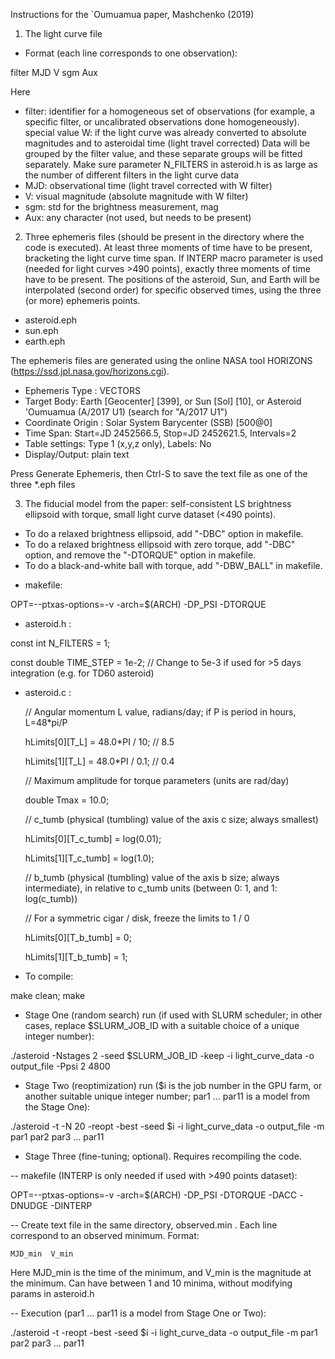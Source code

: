 Instructions for the `Oumuamua paper, Mashchenko (2019)

1) The light curve file
 - Format (each line corresponds to one observation):

filter  MJD  V  sgm  Aux
 
Here 
 - filter: identifier for a homogeneous set of observations (for example, a specific filter, or uncalibrated observations done homogeneously).
           special value W: if the light curve was already converted to absolute magnitudes and to asteroidal time (light travel corrected)
           Data will be grouped by the filter value, and these separate groups will be fitted separately. Make sure parameter N_FILTERS in asteroid.h is as large
           as the number of different filters in the light curve data
 - MJD: observational time (light travel corrected with W filter)
 - V: visual magnitude (absolute magnitude with W filter)
 - sgm: std for the brightness measurement, mag
 - Aux: any character (not used, but needs to be present)

2) Three ephemeris files (should be present in the directory where the code is executed). At least three moments of time have to be present, bracketing the
light curve time span. If INTERP macro parameter is used (needed for light curves >490 points), exactly three moments of time have to be present. The positions
of the asteroid, Sun, and Earth will be interpolated (second order) for specific observed times, using the three (or more) ephemeris points.
 - asteroid.eph
 - sun.eph
 - earth.eph
 
 The ephemeris files are generated using the online NASA tool HORIZONS (https://ssd.jpl.nasa.gov/horizons.cgi).
  - Ephemeris Type : VECTORS
  - Target Body: Earth [Geocenter] [399], or Sun [Sol] [10], or Asteroid 'Oumuamua (A/2017 U1)  (search for "A/2017 U1")
  - Coordinate Origin :	Solar System Barycenter (SSB) [500@0]
  - Time Span: Start=JD 2452566.5, Stop=JD 2452621.5, Intervals=2
  - Table settings: Type 1 (x,y,z only), Labels: No
  - Display/Output: plain text
  
Press Generate Ephemeris, then Ctrl-S to save the text file as one of the three *.eph files

3) The fiducial model from the paper: self-consistent LS brightness ellipsoid with torque, small light curve dataset (<490 points). 
 * To do a relaxed brightness ellipsoid, add "-DBC" option in makefile. 
 * To do a relaxed brightness ellipsoid with zero torque, add "-DBC" option, and remove the "-DTORQUE" option in makefile. 
 * To do a black-and-white ball with torque, add "-DBW_BALL" in makefile.

 - makefile:

 OPT=--ptxas-options=-v -arch=$(ARCH) -DP_PSI -DTORQUE
 
  - asteroid.h :

  const int N_FILTERS = 1;

  const double TIME_STEP = 1e-2;  // Change to 5e-3 if used for >5 days integration (e.g. for TD60 asteroid)
  
  - asteroid.c :

    // Angular momentum L value, radians/day; if P is period in hours, L=48*pi/P

    hLimits[0][T_L] = 48.0*PI / 10; // 8.5

    hLimits[1][T_L] = 48.0*PI / 0.1; // 0.4    

    // Maximum amplitude for torque parameters (units are rad/day)

    double Tmax = 10.0;

    // c_tumb (physical (tumbling) value of the axis c size; always smallest)

    hLimits[0][T_c_tumb] = log(0.01);

    hLimits[1][T_c_tumb] = log(1.0);                
    
    // b_tumb (physical (tumbling) value of the axis b size; always intermediate), in relative to c_tumb units (between 0: 1, and 1: log(c_tumb))

    // For a symmetric cigar / disk, freeze the limits to 1 / 0

    hLimits[0][T_b_tumb] = 0;

    hLimits[1][T_b_tumb] = 1;
 
 - To compile:

 make clean; make

 - Stage One (random search) run (if used with SLURM scheduler; in other cases, replace $SLURM_JOB_ID with a suitable choice of a unique integer number):

 ./asteroid  -Nstages 2 -seed $SLURM_JOB_ID -keep  -i light_curve_data  -o output_file  -Ppsi 2 4800
 
 - Stage Two (reoptimization) run ($i is the job number in the GPU farm, or another suitable unique integer number; par1 ... par11 is a model from the Stage One):

 ./asteroid -t -N 20 -reopt -best -seed $i -i light_curve_data  -o output_file  -m par1 par2 par3 ... par11
 
 - Stage Three (fine-tuning; optional). Requires recompiling the code.

 -- makefile (INTERP is only needed if used with >490 points dataset):

 OPT=--ptxas-options=-v -arch=$(ARCH) -DP_PSI -DTORQUE  -DACC  -DNUDGE  -DINTERP

 -- Create text file in the same directory, observed.min . Each line correspond to an observed minimum. Format:

    MJD_min  V_min

 Here MJD_min is the time of the minimum, and V_min is the magnitude at the minimum. Can have between 1 and 10 minima, without modifying params in asteroid.h

 -- Execution (par1 ... par11 is a model from Stage One or Two):

 ./asteroid -t -reopt -best -seed $i -i light_curve_data  -o output_file  -m par1 par2 par3 ... par11
 
 
 
 

